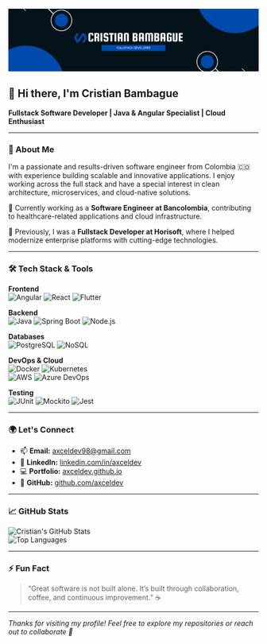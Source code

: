 ![Banner](assets/banner.jpeg)

## 👋 Hi there, I'm Cristian Bambague

**Fullstack Software Developer | Java & Angular Specialist | Cloud Enthusiast**

---

### 🚀 About Me

I'm a passionate and results-driven software engineer from Colombia 🇨🇴 with experience building scalable and innovative applications. I enjoy working across the full stack and have a special interest in clean architecture, microservices, and cloud-native solutions.

💼 Currently working as a **Software Engineer at Bancolombia**, contributing to healthcare-related applications and cloud infrastructure.

🔧 Previously, I was a **Fullstack Developer at Horisoft**, where I helped modernize enterprise platforms with cutting-edge technologies.

---

### 🛠 Tech Stack & Tools

**Frontend**  
![Angular](https://img.shields.io/badge/Angular-DD0031?logo=angular&logoColor=white) ![React](https://img.shields.io/badge/React-20232A?logo=react&logoColor=61DAFB) ![Flutter](https://img.shields.io/badge/Flutter-02569B?logo=flutter&logoColor=white)

**Backend**  
![Java](https://img.shields.io/badge/Java-007396?logo=java&logoColor=white) ![Spring Boot](https://img.shields.io/badge/Spring_Boot-6DB33F?logo=spring-boot&logoColor=white) ![Node.js](https://img.shields.io/badge/Node.js-339933?logo=node.js&logoColor=white)

**Databases**  
![PostgreSQL](https://img.shields.io/badge/PostgreSQL-4169E1?logo=postgresql&logoColor=white) ![NoSQL](https://img.shields.io/badge/NoSQL-4E4E4E?logo=mongodb&logoColor=white)

**DevOps & Cloud**  
![Docker](https://img.shields.io/badge/Docker-2496ED?logo=docker&logoColor=white) ![Kubernetes](https://img.shields.io/badge/Kubernetes-326CE5?logo=kubernetes&logoColor=white)  
![AWS](https://img.shields.io/badge/AWS-FF9900?logo=amazon-aws&logoColor=white) ![Azure DevOps](https://img.shields.io/badge/Azure_DevOps-0078D7?logo=azuredevops&logoColor=white)

**Testing**  
![JUnit](https://img.shields.io/badge/JUnit5-25A162?logo=java&logoColor=white) ![Mockito](https://img.shields.io/badge/Mockito-FFCA28?logo=java&logoColor=black) ![Jest](https://img.shields.io/badge/Jest-C21325?logo=jest&logoColor=white)

---

### 🌍 Let's Connect

- 📫 **Email:** [axceldev98@gmail.com](mailto:axceldev98@gmail.com)  
- 🔗 **LinkedIn:** [linkedin.com/in/axceldev](https://linkedin.com/in/axceldev)  
- 💻 **Portfolio:** [axceldev.github.io](https://axceldev.github.io)  
- 🐙 **GitHub:** [github.com/axceldev](https://github.com/axceldev)

---

### 📈 GitHub Stats

![Cristian's GitHub Stats](https://github-readme-stats.vercel.app/api?username=axceldev&show_icons=true&theme=tokyonight)  
![Top Languages](https://github-readme-stats.vercel.app/api/top-langs/?username=axceldev&layout=compact&theme=tokyonight)

---

### ⚡ Fun Fact

> “Great software is not built alone. It’s built through collaboration, coffee, and continuous improvement.” ☕

---

_Thanks for visiting my profile! Feel free to explore my repositories or reach out to collaborate 🤝_
